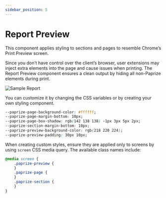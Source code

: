 ```yaml
---
sidebar_position: 5
---
```


# Report Preview

This component applies styling to sections and pages to resemble Chrome’s Print Preview screen.

Since you don’t have control over the client’s browser, user extensions may inject extra elements into the page and cause issues when printing. The Report Preview component ensures a clean output by hiding all non-Paprize elements during print.

![Sample Report](/img/sample-report-1.png)

You can customize it by changing the CSS variables or by creating your own styling component.

```css
--paprize-page-background-color: #ffffff;
--paprize-page-margin-bottom: 10px;
--paprize-page-box-shadow: rgb(142 138 138) -1px 3px 5px 2px;
--paprize-section-margin-bottom: 10px;
--paprize-preview-background-color: rgb(218 220 224);
--paprize-preview-padding: 30px 10px;
```

When creating custom styles, ensure they are applied only to screens by using `screen` CSS media query. The available class names include:

```css
@media screen {
    .paprize-preview {
    }
    .paprize-page {
    }
    .paprize-section {
    }
}
```

